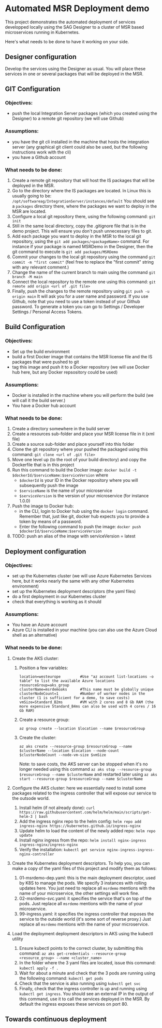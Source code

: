 # Automated MSR Deployment demo

This project demonstrates the automated deployment of services developped locally using the SAG Designer to a cluster of MSR based microservices running in Kubernetes.

Here's what needs to be done to have it working on your side.

## Designer configuration

Develop the services using the Designer as usual. You will place these services in one or several packages that will be deployed in the MSR.

## GIT Configuration

### Objectives: 
- push the local Integration Server packages (which you created using the Designer) to a remote git repository (we will use Github)

### Assumptions:
- you have the git cli installed in the machine that hosts the integration server (any graphical git client could also be used, but the following instructions work with the cli)
- you have a Github account

### What needs to be done:
1.  Create a remote git repository that will host the IS packages that will be deployed in the MSR.
2.  Go to the directory where the IS packages are located. In Linux this is usually going to be: `/opt/softwareag/IntegrationServer/instances/default`
    You should see a `packages` directory there, where the packages we want to deploy in the MSR are located.
3.  Configure a local git repository there, using the following command: `git init`
4.  Still in the same local directory, copy the .gitignore file that is in the demo project. This will ensure you don't push unnecessary files to git.
5.  Add each package you want to deploy in the MSR to the local git repository, using the `git add packages/<packageName>` command.
    For instance if your package is named MSRDemo in the Designer, then the git command to execute is `git add packages/MSRDemo`
6.  Commit your changes to the local git repository using the command `git commit -m "first commit"` (feel free to replace the "first commit" string with any relevant comment.)
7.  Change the name of the current branch to main using the command `git branch -M main`
8.  Connect the local repository to the remote one using this command: `git remote add origin <url of .git file>`
9.  Finally, push the changes to the remote repository using `git push -u origin main`
    It will ask you for a user name and password. If you use Github, note that you need to use a token instead of your Github password. To generate a token you can go to Settings / Developer Settings / Personal Access Tokens.

## Build Configuration

### Objectives: 
-   Set up the build environment
-   build a first Docker image that contains the MSR license file and the IS packages that were pushed to git
-   tag this image and push it to a Docker repository (we will use Docker hub here, but any Docker repsository could be used)

### Assumptions:
-   Docker is installed in the machine where you will perform the build (we will call it the build server.)
-   You have a Docker hub account

### What needs to be done:
1.  Create a directory somewhere in the build server
2.  Create a resources sub-folder and place your MSR license file in it (xml file)
3.  Create a source sub-folder and place yourself into this folder
4.  Clone the git repository where your pushed the packaged using this command: `git clone <url of .git file>`
5.  Move one level up (to the root of your build directory) and copy the Dockerfile that is in this project
6.  Run this command to build the Docker image: `docker build -t $dockerId/$serviceName:$serviceVersion` where
    - `$dockerId` is your ID in the Docker repository where you will subsequently push the image
    - `$serviceName` is the name of your microservice
    - `$serviceVersion` is the version of your microservice (for instance 1.0.0)
7.  Push the image to Docker hub: 
    - in the CLI, login to Docker hub using the `docker login` command. Remember that, just like git, docker hub expects you to provide a token by means of a password.
    - Enter the following command to push the image: `docker push $dockerId/$serviceName:$serviceVersion`
8.  TODO: push an alias of the image with serviceVersion = latest

## Deployment configuration

### Objectives: 
-   set up the Kubernetes cluster (we will use Azure Kubernetes Services here, but it works nearly the same with any other Kubernetes environment)
-   set up the Kubernetes deployment descriptors (the yaml files)
-   do a first deployment in our Kubernetes cluster
-   check that everything is working as it should

### Assumptions:
-   You have an Azure account
-   Azure CLI is installed in your machine (you can also use the Azure Cloud shell as an alternative)

### What needs to be done:
1.  Create the AKS cluster:
    1.  Position a few variables:
        ```
        location=westeurope         #Use "az account list-locations -o table" to list the available Azure locations
        resourceGroup=aks_group
        clusterName=msrdemoaks      #This name must be globally unique
        clusterNodeCount=1          #Number of worker nodes in the cluster (1 is sufficient for a demo, to save costs)
        vmSize=Standard_B2ms        #VM with 2 cores and 8 Gb RAM (the more expensive Standard_B4ms can also be used with 4 cores / 16 Gb RAM)
        ```
    2.  Create a resource group: 
        ```
        az group create --location $location --name $resourceGroup
        ```
    3.  Create the cluster: 
        ```
        az aks create --resource-group $resourceGroup --name $clusterName --location $location --node-count $clusterNodeCount --node-vm-size $vmSize
        ```

        Note: to save costs, the AKS server can be stopped when it's no longer needed using this command `az aks stop --resource-group $resourceGroup --name $clusterName` and restarted later using `az aks start --resource-group $resourceGroup --name $clusterName`
        
2.  Configure the AKS cluster: here we essentially need to install some packages related to the ingress controller that will expose our service to the outsode world.
    1.  Install helm (if not already done): `curl https://raw.githubusercontent.com/helm/helm/main/scripts/get-helm-3 | bash`
    2.  Add the ingress nginx repo to the helm config: `helm repo add ingress-nginx https://kubernetes.github.io/ingress-nginx`
    3.  Update helm to load the content of the newly added repo: `helm repo update`
    4.  Install nginx ingress from the repo: `helm install nginx-ingress ingress-nginx/ingress-nginx`
    5.  Verify the installation: `kubectl get service nginx-ingress-ingress-nginx-controller`
        
3.  Create the Kubernetes deployment descriptors. To help you, you can make a copy of the yaml files of this project and modify them as follows:
    1. 01-msrdemo-dep.yaml: this is the main deployment descriptor, used by K8S to manage the pods. We specify 3 instances with rolling updates here. You just need to replace all `msrdemo` mentions with the name of your microservice, the other settings will work fine.
    2. 02-msrdemo-svc.yaml: it specifies the service that's on top of the pods. Just replace all `msrdemo` mentions with the name of your microservice.
    3. 99-ingress.yaml: it specifies the ingress controller that exposes the service to the outside world (it's some sort of reverse proxy.) Just replace all `msrdemo` mentions with the name of your microservice.

4.  Load the deployment deployment descriptors in AKS using the kubectl utility
    1.  Ensure kubectl points to the correct cluster, by submitting this command: `az aks get-credentials --resource-group <resource_group> --name <cluster_name>`
    2.  In the folder where the 3 yaml files are located, issue this command: `kubectl apply -f .`
    3.  Wait for about a minute and check that the 3 pods are running using the following command: `kubectl get pods`
    4.  Check that the service is also running using `kubectl get svc`
    5.  Finally, check that the ingress controller is up and running using `kubectl get ingress`. You should see an external IP in the output of this command, use it to call the services deployed in the MSR. By default the ingress exposes these services on port 80.

## Towards continuous deployment
